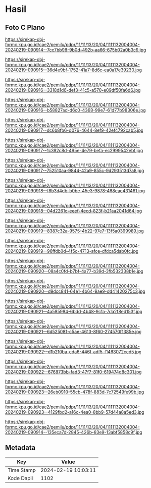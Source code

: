 # Hasil

## Foto C Plano

https://sirekap-obj-formc.kpu.go.id/cae2/pemilu/pdpr/11/11/13/20/04/1111132004004-20240219-090914--7cc7bb98-9b0d-492b-aa66-675b02a0b3c9.jpg

https://sirekap-obj-formc.kpu.go.id/cae2/pemilu/pdpr/11/11/13/20/04/1111132004004-20240219-090915--36d4e9bf-1752-41a7-8d6c-ea0a17e39230.jpg

https://sirekap-obj-formc.kpu.go.id/cae2/pemilu/pdpr/11/11/13/20/04/1111132004004-20240219-090916--3318d1d6-def3-41c5-a570-e09df50fa6d6.jpg

https://sirekap-obj-formc.kpu.go.id/cae2/pemilu/pdpr/11/11/13/20/04/1111132004004-20240219-090916--b58827ad-d6c0-4368-99e7-61d77b98306e.jpg

https://sirekap-obj-formc.kpu.go.id/cae2/pemilu/pdpr/11/11/13/20/04/1111132004004-20240219-090917--dc6b8fb6-d076-4644-8ef9-42ef4792cab5.jpg

https://sirekap-obj-formc.kpu.go.id/cae2/pemilu/pdpr/11/11/13/20/04/1111132004004-20240219-090917--1c382c8d-495e-4e79-befa-ec2999542ebf.jpg

https://sirekap-obj-formc.kpu.go.id/cae2/pemilu/pdpr/11/11/13/20/04/1111132004004-20240219-090917--752510aa-9844-42a9-855c-9d293513d7a8.jpg

https://sirekap-obj-formc.kpu.go.id/cae2/pemilu/pdpr/11/11/13/20/04/1111132004004-20240219-090918--f8b3d4db-b0be-45e3-9878-468eac431461.jpg

https://sirekap-obj-formc.kpu.go.id/cae2/pemilu/pdpr/11/11/13/20/04/1111132004004-20240219-090918--04d2261c-eeef-4ecd-823f-b21aa2041d64.jpg

https://sirekap-obj-formc.kpu.go.id/cae2/pemilu/pdpr/11/11/13/20/04/1111132004004-20240219-090919--8387c32a-9575-4b22-97e7-13f5a0399989.jpg

https://sirekap-obj-formc.kpu.go.id/cae2/pemilu/pdpr/11/11/13/20/04/1111132004004-20240219-090919--96ffdb0d-4f5c-4713-afce-dfdca5dab0fc.jpg

https://sirekap-obj-formc.kpu.go.id/cae2/pemilu/pdpr/11/11/13/20/04/1111132004004-20240219-090920--08a4c0fd-b7bf-4a77-b39d-3fb532338b1e.jpg

https://sirekap-obj-formc.kpu.go.id/cae2/pemilu/pdpr/11/11/13/20/04/1111132004004-20240219-090920--d9dcc841-64e1-4b64-9ae9-dd41420275c3.jpg

https://sirekap-obj-formc.kpu.go.id/cae2/pemilu/pdpr/11/11/13/20/04/1111132004004-20240219-090921--4a585984-6bdd-4b48-9c1a-7da2f8ed153f.jpg

https://sirekap-obj-formc.kpu.go.id/cae2/pemilu/pdpr/11/11/13/20/04/1111132004004-20240219-090921--6d525081-c5ae-4613-8f60-274570f1385e.jpg

https://sirekap-obj-formc.kpu.go.id/cae2/pemilu/pdpr/11/11/13/20/04/1111132004004-20240219-090922--d1b210ba-cda6-446f-adf5-f1463072ccd5.jpg

https://sirekap-obj-formc.kpu.go.id/cae2/pemilu/pdpr/11/11/13/20/04/1111132004004-20240219-090922--676873bb-fad3-47f7-81f0-619474d8c301.jpg

https://sirekap-obj-formc.kpu.go.id/cae2/pemilu/pdpr/11/11/13/20/04/1111132004004-20240219-090923--26eb0910-55cb-478f-883d-7c72549fe99b.jpg

https://sirekap-obj-formc.kpu.go.id/cae2/pemilu/pdpr/11/11/13/20/04/1111132004004-20240219-090923--4129fbd2-a16c-4ea0-8bb9-57d44a8a5ed3.jpg

https://sirekap-obj-formc.kpu.go.id/cae2/pemilu/pdpr/11/11/13/20/04/1111132004004-20240219-090914--135eca7d-2845-426b-83e9-13abf5858c9f.jpg


## Metadata

| Key        | Value               |
| ---------- | ------------------- |
| Time Stamp | 2024-02-19 10:03:11 |
| Kode Dapil | 1102                |



